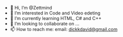 - 👋 Hi, I’m @Zettmind
- 👀 I’m interested in Code and Video edeting
- 🌱 I’m currently learning HTML, C# and C++
- 💞️ I’m looking to collaborate on ...
- 📫 How to reach me: email: dickkdavid@gmail.com

<!---
Zettmind/Zettmind is a ✨ special ✨ repository because its `README.md` (this file) appears on your GitHub profile.
You can click the Preview link to take a look at your changes.
--->
